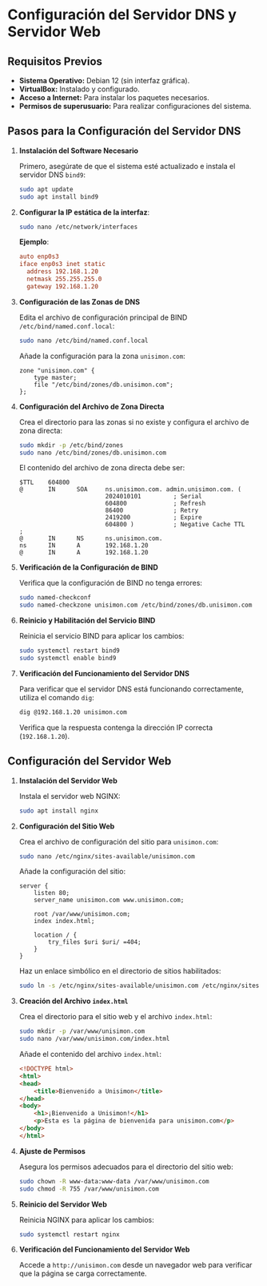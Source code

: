 # Configuración del Servidor DNS y Servidor Web

## Requisitos Previos
- **Sistema Operativo:** Debian 12 (sin interfaz gráfica).
- **VirtualBox:** Instalado y configurado.
- **Acceso a Internet:** Para instalar los paquetes necesarios.
- **Permisos de superusuario:** Para realizar configuraciones del sistema.

## Pasos para la Configuración del Servidor DNS

1. **Instalación del Software Necesario**

    Primero, asegúrate de que el sistema esté actualizado e instala el servidor DNS `bind9`:
    ```bash
    sudo apt update
    sudo apt install bind9
    ```
2. **Configurar la IP estática de la interfaz**:
    ```sh
    sudo nano /etc/network/interfaces
    ```
    **Ejemplo**:
    ```conf
    auto enp0s3
    iface enp0s3 inet static
      address 192.168.1.20
      netmask 255.255.255.0
      gateway 192.168.1.20
    ```

3. **Configuración de las Zonas de DNS**

    Edita el archivo de configuración principal de BIND `/etc/bind/named.conf.local`:
    ```bash
    sudo nano /etc/bind/named.conf.local
    ```
    Añade la configuración para la zona `unisimon.com`:
    ```plaintext
    zone "unisimon.com" {
        type master;
        file "/etc/bind/zones/db.unisimon.com";
    };
    ```

4. **Configuración del Archivo de Zona Directa**

    Crea el directorio para las zonas si no existe y configura el archivo de zona directa:
    ```bash
    sudo mkdir -p /etc/bind/zones
    sudo nano /etc/bind/zones/db.unisimon.com
    ```
    El contenido del archivo de zona directa debe ser:
    ```plaintext
    $TTL    604800
    @       IN      SOA     ns.unisimon.com. admin.unisimon.com. (
                            2024010101         ; Serial
                            604800             ; Refresh
                            86400              ; Retry
                            2419200            ; Expire
                            604800 )           ; Negative Cache TTL
    ;
    @       IN      NS      ns.unisimon.com.
    ns      IN      A       192.168.1.20
    @       IN      A       192.168.1.20
    ```

5. **Verificación de la Configuración de BIND**

    Verifica que la configuración de BIND no tenga errores:
    ```bash
    sudo named-checkconf
    sudo named-checkzone unisimon.com /etc/bind/zones/db.unisimon.com
    ```

6. **Reinicio y Habilitación del Servicio BIND**

    Reinicia el servicio BIND para aplicar los cambios:
    ```bash
    sudo systemctl restart bind9
    sudo systemctl enable bind9
    ```
    
7. **Verificación del Funcionamiento del Servidor DNS**

    Para verificar que el servidor DNS está funcionando correctamente, utiliza el comando `dig`:
    ```bash
    dig @192.168.1.20 unisimon.com
    ```
    Verifica que la respuesta contenga la dirección IP correcta (`192.168.1.20`).

## Configuración del Servidor Web

1. **Instalación del Servidor Web**

    Instala el servidor web NGINX:
    ```bash
    sudo apt install nginx
    ```

2. **Configuración del Sitio Web**

    Crea el archivo de configuración del sitio para `unisimon.com`:
    ```bash
    sudo nano /etc/nginx/sites-available/unisimon.com
    ```
    Añade la configuración del sitio:
    ```plaintext
    server {
        listen 80;
        server_name unisimon.com www.unisimon.com;

        root /var/www/unisimon.com;
        index index.html;

        location / {
            try_files $uri $uri/ =404;
        }
    }
    ```
    Haz un enlace simbólico en el directorio de sitios habilitados:
    ```bash
    sudo ln -s /etc/nginx/sites-available/unisimon.com /etc/nginx/sites-enabled/
    ```

3. **Creación del Archivo `index.html`**

    Crea el directorio para el sitio web y el archivo `index.html`:
    ```bash
    sudo mkdir -p /var/www/unisimon.com
    sudo nano /var/www/unisimon.com/index.html
    ```
    Añade el contenido del archivo `index.html`:
    ```html
    <!DOCTYPE html>
    <html>
    <head>
        <title>Bienvenido a Unisimon</title>
    </head>
    <body>
        <h1>¡Bienvenido a Unisimon!</h1>
        <p>Esta es la página de bienvenida para unisimon.com</p>
    </body>
    </html>
    ```

4. **Ajuste de Permisos**

    Asegura los permisos adecuados para el directorio del sitio web:
    ```bash
    sudo chown -R www-data:www-data /var/www/unisimon.com
    sudo chmod -R 755 /var/www/unisimon.com
    ```

5. **Reinicio del Servidor Web**

    Reinicia NGINX para aplicar los cambios:
    ```bash
    sudo systemctl restart nginx
    ```

6. **Verificación del Funcionamiento del Servidor Web**

    Accede a `http://unisimon.com` desde un navegador web para verificar que la página se carga correctamente.
